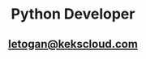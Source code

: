 <div align="center">
 <h1>Python Developer</h1>
 <h2><a href="mailto:contact@letogan.dev">letogan@kekscloud.com</a></h2>
</div>


